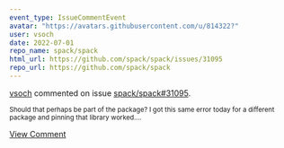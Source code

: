 ```yaml
---
event_type: IssueCommentEvent
avatar: "https://avatars.githubusercontent.com/u/814322?"
user: vsoch
date: 2022-07-01
repo_name: spack/spack
html_url: https://github.com/spack/spack/issues/31095
repo_url: https://github.com/spack/spack
---
```


<a href='https://github.com/vsoch' target='_blank'>vsoch</a> commented on issue <a href='https://github.com/spack/spack/issues/31095' target='_blank'>spack/spack#31095</a>.

<small>Should that perhaps be part of the package? I got this same error today for a different package and pinning that library worked....</small>

<a href='https://github.com/spack/spack/issues/31095' target='_blank'>View Comment</a>
